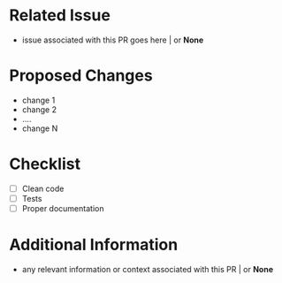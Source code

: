# Related Issue

- issue associated with this PR goes here | or **None**

# Proposed Changes

- change 1
- change 2
- ....
- change N

# Checklist

- [ ] Clean code
- [ ] Tests
- [ ] Proper documentation

# Additional Information

- any relevant information or context associated with this PR | or **None**
